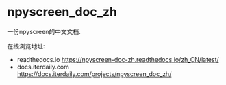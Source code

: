 # npyscreen_doc_zh
一份npyscreen的中文文档.

在线浏览地址:

 - readthedocs.io    https://npyscreen-doc-zh.readthedocs.io/zh_CN/latest/
 - docs.iterdaily.com  https://docs.iterdaily.com/projects/npyscreen_doc_zh/
